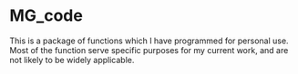 # MG_code
This is a package of functions which I have programmed for personal use. Most of the function serve specific purposes for my current work, and are not likely to be widely applicable. 


